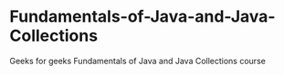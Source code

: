 # Fundamentals-of-Java-and-Java-Collections
Geeks for geeks Fundamentals of Java and Java Collections course
